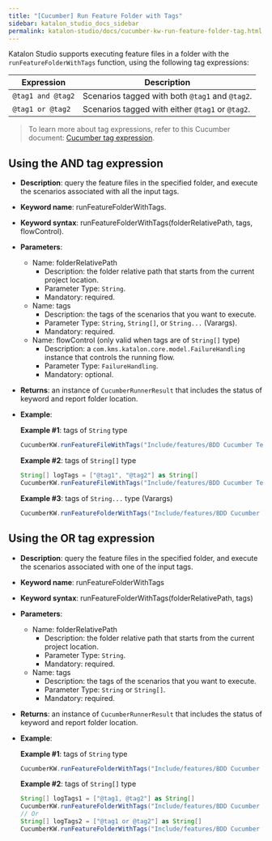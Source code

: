 ```yaml
---
title: "[Cucumber] Run Feature Folder with Tags"
sidebar: katalon_studio_docs_sidebar
permalink: katalon-studio/docs/cucumber-kw-run-feature-folder-tag.html
---
```


Katalon Studio supports executing feature files in a folder with the `runFeatureFolderWithTags` function, using the following tag expressions:

<table>
  <thead>
    <tr>
      <th><b>Expression</b></th>
      <th><b>Description</b></th>
    </tr>
  </thead>
  <tbody>
    <tr>
      <td>
        <code>@tag1 and @tag2</code>
      </td>
      <td>Scenarios tagged with both <code>@tag1</code> and <code>@tag2</code>.</td>
    </tr>
    <tr>
      <td>
        <code>@tag1 or @tag2</code>
      </td>
      <td>Scenarios tagged with either <code>@tag1</code> or <code>@tag2</code>.</td>
    </tr>
  </tbody>
</table>

> To learn more about tag expressions, refer to this Cucumber document: [Cucumber tag expression](https://cucumber.io/docs/cucumber/api/#tag-expressions).

## Using the AND tag expression

* **Description**: query the feature files in the specified folder, and execute the scenarios associated with all the input tags.
* **Keyword name**: runFeatureFolderWithTags.
* **Keyword syntax**: runFeatureFolderWithTags(folderRelativePath, tags, flowControl).
* **Parameters**:
  * Name: folderRelativePath
    * Description: the folder relative path that starts from the current project location.
    * Parameter Type: `String`.
    * Mandatory: required.
  * Name: tags
    * Description: the tags of the scenarios that you want to execute.
    * Parameter Type: `String`, `String[]`, or `String...` (Varargs).
    * Mandatory: required.
  * Name: flowControl (only valid when tags are of `String[]` type)
    * Description: a `com.kms.katalon.core.model.FailureHandling` instance that controls the running flow.
    * Parameter Type: `FailureHandling`.
    * Mandatory: optional.
* **Returns**: an instance of `CucumberRunnerResult` that includes the status of keyword and report folder location.
* **Example**:

  **Example #1**: tags of `String` type
  ```groovy
  CucumberKW.runFeatureFileWithTags("Include/features/BDD Cucumber Tests/", "@tag1 and @tag2")
  ```

  **Example #2**: tags of `String[]` type
  ```groovy
  String[] logTags = ["@tag1", "@tag2"] as String[]
  CucumberKW.runFeatureFileWithTags("Include/features/BDD Cucumber Tests/", logTags, FailureHandling.STOP_ON_FAILURE)
  ```

  **Example #3**: tags of `String...` type (Varargs)
  ```groovy
  CucumberKW.runFeatureFolderWithTags("Include/features/BDD Cucumber Tests/", "@tag1", "@tag2")
  ```

## Using the OR tag expression

* **Description**: query the feature files in the specified folder, and execute the scenarios associated with one of the input tags.
* **Keyword name**: runFeatureFolderWithTags
* **Keyword syntax**: runFeatureFolderWithTags(folderRelativePath, tags)
* **Parameters**:
  * Name: folderRelativePath
    * Description: the folder relative path that starts from the current project location.
    * Parameter Type: `String`.
    * Mandatory: required.
  * Name: tags
    * Description: the tags of the scenarios that you want to execute.
    * Parameter Type: `String` or `String[]`.
    * Mandatory: required.
* **Returns**: an instance of `CucumberRunnerResult` that includes the status of keyword and report folder location.
* **Example**:

  **Example #1**: tags of `String` type
  ```groovy
  CucumberKW.runFeatureFolderWithTags("Include/features/BDD Cucumber Tests/", "@tag1 or @tag2")
  ```

  **Example #2**: tags of `String[]` type
  ```groovy
  String[] logTags1 = ["@tag1, @tag2"] as String[]
  CucumberKW.runFeatureFolderWithTags("Include/features/BDD Cucumber Tests/", logTags1, FailureHandling.STOP_ON_FAILURE)
  // Or 
  String[] logTags2 = ["@tag1 or @tag2"] as String[]
  CucumberKW.runFeatureFolderWithTags("Include/features/BDD Cucumber Tests/", logTags2, FailureHandling.STOP_ON_FAILURE)
  ```